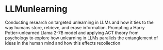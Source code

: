 # LLMunlearning
Conducting research on targeted unlearning in LLMs and how it ties to the way
humans store, retrieve, and erase information. Prompting a Harry Potter–unlearned Llama 2-7B model and applying ACT theory
from psychology to explore how unlearning in LLMs parallels the entanglement of
ideas in the human mind and how this effects recollection